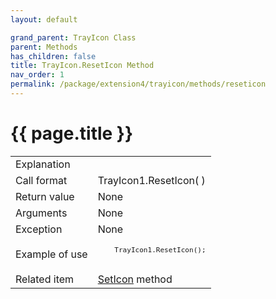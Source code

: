 ```yaml
---
layout: default

grand_parent: TrayIcon Class
parent: Methods
has_children: false
title: TrayIcon.ResetIcon Method
nav_order: 1
permalink: /package/extension4/trayicon/methods/reseticon
---
```

# {{ page.title }}

<table>
  <tr>
    <td>Explanation</td>
    <td colspan="2"></td>
  </tr>
  <tr>
    <td>Call format</td>
    <td colspan="2">TrayIcon1.ResetIcon( )</td>
  </tr>
  <tr>
    <td>Return value</td>
    <td colspan="2">None</td>
  </tr>  
  <tr>
    <td>Arguments</td>
    <td colspan="2">None</td>
  </tr>
  <tr>
    <td>Exception</td>
    <td colspan="2">None</td>
  </tr>
  <tr>
    <td>Example of use</td>
    <td colspan="2"><code><pre>
    TrayIcon1.ResetIcon();
    </pre></code></td>
  </tr>
  <tr>
    <td>Related item</td>
    <td colspan="2"><a href="/package/extension4/trayicon/methods/seticon">SetIcon</a> method</td>
  </tr>
</table>